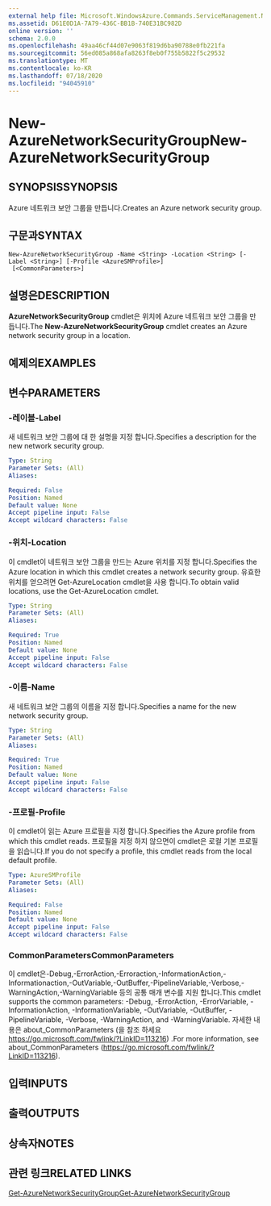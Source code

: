 ```yaml
---
external help file: Microsoft.WindowsAzure.Commands.ServiceManagement.Network.dll-Help.xml
ms.assetid: D61E0D1A-7A79-436C-BB1B-740E31BC982D
online version: ''
schema: 2.0.0
ms.openlocfilehash: 49aa46cf44d07e9063f819d6ba90788e0fb221fa
ms.sourcegitcommit: 56ed085a868afa8263f8eb0f755b5822f5c29532
ms.translationtype: MT
ms.contentlocale: ko-KR
ms.lasthandoff: 07/18/2020
ms.locfileid: "94045910"
---
```

# <span data-ttu-id="83b10-101">New-AzureNetworkSecurityGroup</span><span class="sxs-lookup"><span data-stu-id="83b10-101">New-AzureNetworkSecurityGroup</span></span>

## <span data-ttu-id="83b10-102">SYNOPSIS</span><span class="sxs-lookup"><span data-stu-id="83b10-102">SYNOPSIS</span></span>
<span data-ttu-id="83b10-103">Azure 네트워크 보안 그룹을 만듭니다.</span><span class="sxs-lookup"><span data-stu-id="83b10-103">Creates an Azure network security group.</span></span>

## <span data-ttu-id="83b10-104">구문과</span><span class="sxs-lookup"><span data-stu-id="83b10-104">SYNTAX</span></span>

```
New-AzureNetworkSecurityGroup -Name <String> -Location <String> [-Label <String>] [-Profile <AzureSMProfile>]
 [<CommonParameters>]
```

## <span data-ttu-id="83b10-105">설명은</span><span class="sxs-lookup"><span data-stu-id="83b10-105">DESCRIPTION</span></span>
<span data-ttu-id="83b10-106">**AzureNetworkSecurityGroup** cmdlet은 위치에 Azure 네트워크 보안 그룹을 만듭니다.</span><span class="sxs-lookup"><span data-stu-id="83b10-106">The **New-AzureNetworkSecurityGroup** cmdlet creates an Azure network security group in a location.</span></span>

## <span data-ttu-id="83b10-107">예제의</span><span class="sxs-lookup"><span data-stu-id="83b10-107">EXAMPLES</span></span>

## <span data-ttu-id="83b10-108">변수</span><span class="sxs-lookup"><span data-stu-id="83b10-108">PARAMETERS</span></span>

### <span data-ttu-id="83b10-109">-레이블</span><span class="sxs-lookup"><span data-stu-id="83b10-109">-Label</span></span>
<span data-ttu-id="83b10-110">새 네트워크 보안 그룹에 대 한 설명을 지정 합니다.</span><span class="sxs-lookup"><span data-stu-id="83b10-110">Specifies a description for the new network security group.</span></span>

```yaml
Type: String
Parameter Sets: (All)
Aliases: 

Required: False
Position: Named
Default value: None
Accept pipeline input: False
Accept wildcard characters: False
```

### <span data-ttu-id="83b10-111">-위치</span><span class="sxs-lookup"><span data-stu-id="83b10-111">-Location</span></span>
<span data-ttu-id="83b10-112">이 cmdlet이 네트워크 보안 그룹을 만드는 Azure 위치를 지정 합니다.</span><span class="sxs-lookup"><span data-stu-id="83b10-112">Specifies the Azure location in which this cmdlet creates a network security group.</span></span>
<span data-ttu-id="83b10-113">유효한 위치를 얻으려면 Get-AzureLocation cmdlet을 사용 합니다.</span><span class="sxs-lookup"><span data-stu-id="83b10-113">To obtain valid locations, use the Get-AzureLocation cmdlet.</span></span>

```yaml
Type: String
Parameter Sets: (All)
Aliases: 

Required: True
Position: Named
Default value: None
Accept pipeline input: False
Accept wildcard characters: False
```

### <span data-ttu-id="83b10-114">-이름</span><span class="sxs-lookup"><span data-stu-id="83b10-114">-Name</span></span>
<span data-ttu-id="83b10-115">새 네트워크 보안 그룹의 이름을 지정 합니다.</span><span class="sxs-lookup"><span data-stu-id="83b10-115">Specifies a name for the new network security group.</span></span>

```yaml
Type: String
Parameter Sets: (All)
Aliases: 

Required: True
Position: Named
Default value: None
Accept pipeline input: False
Accept wildcard characters: False
```

### <span data-ttu-id="83b10-116">-프로필</span><span class="sxs-lookup"><span data-stu-id="83b10-116">-Profile</span></span>
<span data-ttu-id="83b10-117">이 cmdlet이 읽는 Azure 프로필을 지정 합니다.</span><span class="sxs-lookup"><span data-stu-id="83b10-117">Specifies the Azure profile from which this cmdlet reads.</span></span> <span data-ttu-id="83b10-118">프로필을 지정 하지 않으면이 cmdlet은 로컬 기본 프로필을 읽습니다.</span><span class="sxs-lookup"><span data-stu-id="83b10-118">If you do not specify a profile, this cmdlet reads from the local default profile.</span></span>

```yaml
Type: AzureSMProfile
Parameter Sets: (All)
Aliases: 

Required: False
Position: Named
Default value: None
Accept pipeline input: False
Accept wildcard characters: False
```

### <span data-ttu-id="83b10-119">CommonParameters</span><span class="sxs-lookup"><span data-stu-id="83b10-119">CommonParameters</span></span>
<span data-ttu-id="83b10-120">이 cmdlet은-Debug,-ErrorAction,-Erroraction,-InformationAction,-Informationaction,-OutVariable,-OutBuffer,-PipelineVariable,-Verbose,-WarningAction,-WarningVariable 등의 공통 매개 변수를 지원 합니다.</span><span class="sxs-lookup"><span data-stu-id="83b10-120">This cmdlet supports the common parameters: -Debug, -ErrorAction, -ErrorVariable, -InformationAction, -InformationVariable, -OutVariable, -OutBuffer, -PipelineVariable, -Verbose, -WarningAction, and -WarningVariable.</span></span> <span data-ttu-id="83b10-121">자세한 내용은 about_CommonParameters (을 참조 하세요 https://go.microsoft.com/fwlink/?LinkID=113216) .</span><span class="sxs-lookup"><span data-stu-id="83b10-121">For more information, see about_CommonParameters (https://go.microsoft.com/fwlink/?LinkID=113216).</span></span>

## <span data-ttu-id="83b10-122">입력</span><span class="sxs-lookup"><span data-stu-id="83b10-122">INPUTS</span></span>

## <span data-ttu-id="83b10-123">출력</span><span class="sxs-lookup"><span data-stu-id="83b10-123">OUTPUTS</span></span>

## <span data-ttu-id="83b10-124">상속자</span><span class="sxs-lookup"><span data-stu-id="83b10-124">NOTES</span></span>

## <span data-ttu-id="83b10-125">관련 링크</span><span class="sxs-lookup"><span data-stu-id="83b10-125">RELATED LINKS</span></span>

[<span data-ttu-id="83b10-126">Get-AzureNetworkSecurityGroup</span><span class="sxs-lookup"><span data-stu-id="83b10-126">Get-AzureNetworkSecurityGroup</span></span>](./Get-AzureNetworkSecurityGroup.md)


